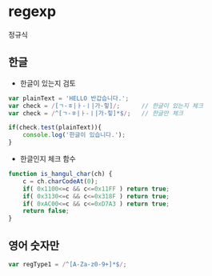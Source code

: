 # regexp 
정규식 

## 한글
- 한글이 있는지 검토
```js
var plainText = 'HELLO 반갑습니다.';
var check = /[ㄱ-ㅎ|ㅏ-ㅣ|가-힣]/;      // 한글이 있는지 체크
var check = /^[ㄱ-ㅎ|ㅏ-ㅣ|가-힣]*$/;   // 한글만 체크

if(check.test(plainText)){
    console.log('한글이 있습니다.');
}

```
- 한글인지 체크 함수 
```js
function is_hangul_char(ch) {
    c = ch.charCodeAt(0);
    if( 0x1100<=c && c<=0x11FF ) return true;
    if( 0x3130<=c && c<=0x318F ) return true;
    if( 0xAC00<=c && c<=0xD7A3 ) return true;
    return false;
}
```

## 영어 숫자만
```js
var regType1 = /^[A-Za-z0-9+]*$/;

```